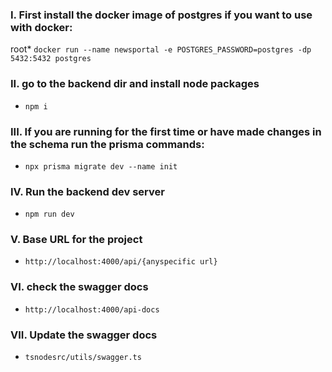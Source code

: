 ### I. First install the docker image of postgres if you want to use with docker:

root\* `docker run --name newsportal -e POSTGRES_PASSWORD=postgres -dp 5432:5432 postgres `

### II. go to the backend dir and install node packages

- `npm i`

### III. If you are running for the first time or have made changes in the schema run the prisma commands:

- `npx prisma migrate dev --name init`

### IV. Run the backend dev server

- `npm run dev`

### V. Base URL for the project

- `http://localhost:4000/api/{anyspecific url}`

### VI. check the swagger docs

- `http://localhost:4000/api-docs`

### VII. Update the swagger docs

- `tsnodesrc/utils/swagger.ts`
